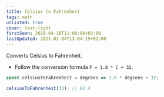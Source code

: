 ```yaml
---
title: Celsius to Fahrenheit
tags: math
unlisted: true
cover: last-light
firstSeen: 2020-04-16T11:00:06+03:00
lastUpdated: 2021-01-04T13:04:15+02:00
---
```


Converts Celsius to Fahrenheit.

- Follow the conversion formula `F = 1.8 * C + 32`.

```js
const celsiusToFahrenheit = degrees => 1.8 * degrees + 32;
```

```js
celsiusToFahrenheit(33); // 91.4
```
